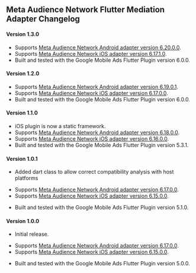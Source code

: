 ## Meta Audience Network Flutter Mediation Adapter Changelog

#### Version 1.3.0
* Supports [Meta Audience Network Android adapter version 6.20.0.0](https://github.com/googleads/googleads-mobile-android-mediation/blob/main/ThirdPartyAdapters/meta/CHANGELOG.md#version-62000).
* Supports [Meta Audience Network iOS adapter version 6.17.1.0](https://github.com/googleads/googleads-mobile-ios-mediation/blob/main/adapters/Meta/CHANGELOG.md#version-61710).
* Built and tested with the Google Mobile Ads Flutter Plugin version 6.0.0.

#### Version 1.2.0
* Supports [Meta Audience Network Android adapter version 6.19.0.1](https://github.com/googleads/googleads-mobile-android-mediation/blob/main/ThirdPartyAdapters/meta/CHANGELOG.md#version-61901).
* Supports [Meta Audience Network iOS adapter version 6.17.0.0](https://github.com/googleads/googleads-mobile-ios-mediation/blob/main/adapters/Meta/CHANGELOG.md#version-61700).
* Built and tested with the Google Mobile Ads Flutter Plugin version 6.0.0.

#### Version 1.1.0
* iOS plugin is now a static framework.
* Supports [Meta Audience Network Android adapter version 6.18.0.0](https://github.com/googleads/googleads-mobile-android-mediation/blob/main/ThirdPartyAdapters/meta/CHANGELOG.md#version-61800).
* Supports [Meta Audience Network iOS adapter version 6.16.0.0](https://github.com/googleads/googleads-mobile-ios-mediation/blob/main/adapters/Meta/CHANGELOG.md#version-61600).
* Built and tested with the Google Mobile Ads Flutter Plugin version 5.3.1.

#### Version 1.0.1
* Added dart class to allow correct compatibility analysis with host platforms
- Supports [Meta Audience Network Android adapter version 6.17.0.0](https://github.com/googleads/googleads-mobile-android-mediation/blob/main/ThirdPartyAdapters/meta/CHANGELOG.md#version-61700).
- Supports [Meta Audience Network iOS adapter version 6.15.0.0](https://github.com/googleads/googleads-mobile-ios-mediation/blob/main/adapters/Meta/CHANGELOG.md#version-61500).
* Built and tested with the Google Mobile Ads Flutter Plugin version 5.1.0.

#### Version 1.0.0
* Initial release.
- Supports [Meta Audience Network Android adapter version 6.17.0.0](https://github.com/googleads/googleads-mobile-android-mediation/blob/main/ThirdPartyAdapters/meta/CHANGELOG.md#version-61700).
- Supports [Meta Audience Network iOS adapter version 6.15.0.0](https://github.com/googleads/googleads-mobile-ios-mediation/blob/main/adapters/Meta/CHANGELOG.md#version-61500).
* Built and tested with the Google Mobile Ads Flutter Plugin version 5.0.0.
